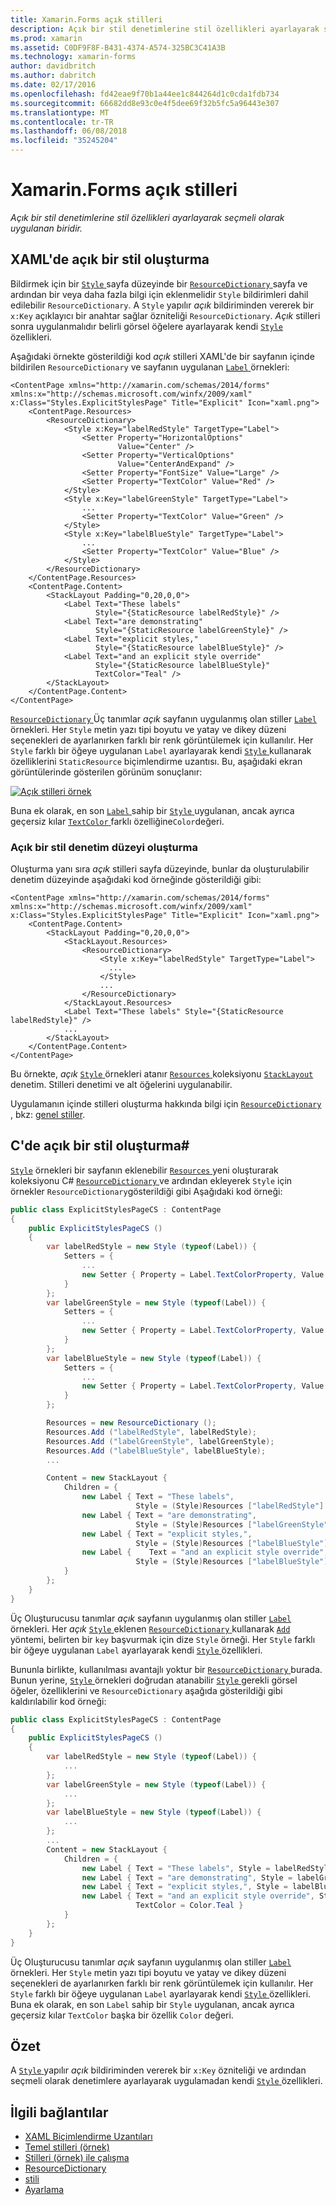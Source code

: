 ```yaml
---
title: Xamarin.Forms açık stilleri
description: Açık bir stil denetimlerine stil özellikleri ayarlayarak seçmeli olarak uygulanan biridir. Bu makalede, bir Xamarin.Forms uygulaması açık stillerde tüketen açıklanmaktadır.
ms.prod: xamarin
ms.assetid: C0DF9F8F-B431-4374-A574-325BC3C41A3B
ms.technology: xamarin-forms
author: davidbritch
ms.author: dabritch
ms.date: 02/17/2016
ms.openlocfilehash: fd42eae9f70b1a44ee1c844264d1c0cda1fdb734
ms.sourcegitcommit: 66682dd8e93c0e4f5dee69f32b5fc5a96443e307
ms.translationtype: MT
ms.contentlocale: tr-TR
ms.lasthandoff: 06/08/2018
ms.locfileid: "35245204"
---
```

# <a name="explicit-styles-in-xamarinforms"></a>Xamarin.Forms açık stilleri

_Açık bir stil denetimlerine stil özellikleri ayarlayarak seçmeli olarak uygulanan biridir._

## <a name="creating-an-explicit-style-in-xaml"></a>XAML'de açık bir stil oluşturma

Bildirmek için bir [ `Style` ](https://developer.xamarin.com/api/type/Xamarin.Forms.Style/) sayfa düzeyinde bir [ `ResourceDictionary` ](https://developer.xamarin.com/api/type/Xamarin.Forms.ResourceDictionary/) sayfa ve ardından bir veya daha fazla bilgi için eklenmelidir `Style` bildirimleri dahil edilebilir `ResourceDictionary`. A `Style` yapılır *açık* bildiriminden vererek bir `x:Key` açıklayıcı bir anahtar sağlar özniteliği `ResourceDictionary`. *Açık* stilleri sonra uygulanmalıdır belirli görsel öğelere ayarlayarak kendi [ `Style` ](https://developer.xamarin.com/api/property/Xamarin.Forms.VisualElement.Style/) özellikleri.

Aşağıdaki örnekte gösterildiği kod *açık* stilleri XAML'de bir sayfanın içinde bildirilen `ResourceDictionary` ve sayfanın uygulanan [ `Label` ](https://developer.xamarin.com/api/type/Xamarin.Forms.Label/) örnekleri:

```xaml
<ContentPage xmlns="http://xamarin.com/schemas/2014/forms" xmlns:x="http://schemas.microsoft.com/winfx/2009/xaml" x:Class="Styles.ExplicitStylesPage" Title="Explicit" Icon="xaml.png">
    <ContentPage.Resources>
        <ResourceDictionary>
            <Style x:Key="labelRedStyle" TargetType="Label">
                <Setter Property="HorizontalOptions"
                        Value="Center" />
                <Setter Property="VerticalOptions"
                        Value="CenterAndExpand" />
                <Setter Property="FontSize" Value="Large" />
                <Setter Property="TextColor" Value="Red" />
            </Style>
            <Style x:Key="labelGreenStyle" TargetType="Label">
                ...
                <Setter Property="TextColor" Value="Green" />
            </Style>
            <Style x:Key="labelBlueStyle" TargetType="Label">
                ...
                <Setter Property="TextColor" Value="Blue" />
            </Style>
        </ResourceDictionary>
    </ContentPage.Resources>
    <ContentPage.Content>
        <StackLayout Padding="0,20,0,0">
            <Label Text="These labels"
                   Style="{StaticResource labelRedStyle}" />
            <Label Text="are demonstrating"
                   Style="{StaticResource labelGreenStyle}" />
            <Label Text="explicit styles,"
                   Style="{StaticResource labelBlueStyle}" />
            <Label Text="and an explicit style override"
                   Style="{StaticResource labelBlueStyle}"
                   TextColor="Teal" />
        </StackLayout>
    </ContentPage.Content>
</ContentPage>
```

[ `ResourceDictionary` ](https://developer.xamarin.com/api/type/Xamarin.Forms.ResourceDictionary/) Üç tanımlar *açık* sayfanın uygulanmış olan stiller [ `Label` ](https://developer.xamarin.com/api/type/Xamarin.Forms.Label/) örnekleri. Her `Style` metin yazı tipi boyutu ve yatay ve dikey düzeni seçenekleri de ayarlanırken farklı bir renk görüntülemek için kullanılır. Her `Style` farklı bir öğeye uygulanan `Label` ayarlayarak kendi [ `Style` ](https://developer.xamarin.com/api/property/Xamarin.Forms.VisualElement.Style/) kullanarak özelliklerini `StaticResource` biçimlendirme uzantısı. Bu, aşağıdaki ekran görüntülerinde gösterilen görünüm sonuçlanır:

[![](explicit-images/explicit-styles.png "Açık stilleri örnek")](explicit-images/explicit-styles-large.png#lightbox "açık stilleri örneği")

Buna ek olarak, en son [ `Label` ](https://developer.xamarin.com/api/type/Xamarin.Forms.Label/) sahip bir [ `Style` ](https://developer.xamarin.com/api/type/Xamarin.Forms.Style/) uygulanan, ancak ayrıca geçersiz kılar [ `TextColor` ](https://developer.xamarin.com/api/property/Xamarin.Forms.Label.TextColor/) farklı özelliğine`Color`değeri.

### <a name="creating-an-explicit-style-at-the-control-level"></a>Açık bir stil denetim düzeyi oluşturma

Oluşturma yanı sıra *açık* stilleri sayfa düzeyinde, bunlar da oluşturulabilir denetim düzeyinde aşağıdaki kod örneğinde gösterildiği gibi:

```xaml
<ContentPage xmlns="http://xamarin.com/schemas/2014/forms" xmlns:x="http://schemas.microsoft.com/winfx/2009/xaml" x:Class="Styles.ExplicitStylesPage" Title="Explicit" Icon="xaml.png">
    <ContentPage.Content>
        <StackLayout Padding="0,20,0,0">
            <StackLayout.Resources>
                <ResourceDictionary>
                    <Style x:Key="labelRedStyle" TargetType="Label">
                      ...
                    </Style>
                    ...
                </ResourceDictionary>
            </StackLayout.Resources>
            <Label Text="These labels" Style="{StaticResource labelRedStyle}" />
            ...
        </StackLayout>
    </ContentPage.Content>
</ContentPage>
```

Bu örnekte, *açık* [ `Style` ](https://developer.xamarin.com/api/type/Xamarin.Forms.Style/) örnekleri atanır [ `Resources` ](https://developer.xamarin.com/api/property/Xamarin.Forms.VisualElement.Resources/) koleksiyonu [ `StackLayout` ](https://developer.xamarin.com/api/type/Xamarin.Forms.StackLayout/) denetim. Stilleri denetimi ve alt öğelerini uygulanabilir.

Uygulamanın içinde stilleri oluşturma hakkında bilgi için [ `ResourceDictionary` ](https://developer.xamarin.com/api/type/Xamarin.Forms.ResourceDictionary/), bkz: [genel stiller](~/xamarin-forms/user-interface/styles/application.md).

## <a name="creating-an-explicit-style-in-c35"></a>C'de açık bir stil oluşturma&#35;

[`Style`](https://developer.xamarin.com/api/type/Xamarin.Forms.Style/) örnekleri bir sayfanın eklenebilir [ `Resources` ](https://developer.xamarin.com/api/property/Xamarin.Forms.VisualElement.Resources/) yeni oluşturarak koleksiyonu C# [ `ResourceDictionary` ](https://developer.xamarin.com/api/type/Xamarin.Forms.ResourceDictionary/)ve ardından ekleyerek `Style` için örnekler `ResourceDictionary`gösterildiği gibi Aşağıdaki kod örneği:

```csharp
public class ExplicitStylesPageCS : ContentPage
{
    public ExplicitStylesPageCS ()
    {
        var labelRedStyle = new Style (typeof(Label)) {
            Setters = {
                ...
                new Setter { Property = Label.TextColorProperty, Value = Color.Red    }
            }
        };
        var labelGreenStyle = new Style (typeof(Label)) {
            Setters = {
                ...
                new Setter { Property = Label.TextColorProperty, Value = Color.Green }
            }
        };
        var labelBlueStyle = new Style (typeof(Label)) {
            Setters = {
                ...
                new Setter { Property = Label.TextColorProperty, Value = Color.Blue }
            }
        };

        Resources = new ResourceDictionary ();
        Resources.Add ("labelRedStyle", labelRedStyle);
        Resources.Add ("labelGreenStyle", labelGreenStyle);
        Resources.Add ("labelBlueStyle", labelBlueStyle);
        ...

        Content = new StackLayout {
            Children = {
                new Label { Text = "These labels",
                            Style = (Style)Resources ["labelRedStyle"] },
                new Label { Text = "are demonstrating",
                            Style = (Style)Resources ["labelGreenStyle"] },
                new Label { Text = "explicit styles,",
                            Style = (Style)Resources ["labelBlueStyle"] },
                new Label {    Text = "and an explicit style override",
                            Style = (Style)Resources ["labelBlueStyle"], TextColor = Color.Teal }
            }
        };
    }
}
```

Üç Oluşturucusu tanımlar *açık* sayfanın uygulanmış olan stiller [ `Label` ](https://developer.xamarin.com/api/type/Xamarin.Forms.Label/) örnekleri. Her *açık* [ `Style` ](https://developer.xamarin.com/api/type/Xamarin.Forms.Style/) eklenen [ `ResourceDictionary` ](https://developer.xamarin.com/api/type/Xamarin.Forms.ResourceDictionary/) kullanarak [ `Add` ](https://developer.xamarin.com/api/member/Xamarin.Forms.ResourceDictionary.Add/p/System.String/System.Object/) yöntemi, belirten bir `key` başvurmak için dize `Style` örneği. Her `Style` farklı bir öğeye uygulanan `Label` ayarlayarak kendi [ `Style` ](https://developer.xamarin.com/api/property/Xamarin.Forms.VisualElement.Style/) özellikleri.

Bununla birlikte, kullanılması avantajlı yoktur bir [ `ResourceDictionary` ](https://developer.xamarin.com/api/type/Xamarin.Forms.ResourceDictionary/) burada. Bunun yerine, [ `Style` ](https://developer.xamarin.com/api/type/Xamarin.Forms.Style/) örnekleri doğrudan atanabilir [ `Style` ](https://developer.xamarin.com/api/property/Xamarin.Forms.VisualElement.Style/) gerekli görsel öğeler, özelliklerini ve `ResourceDictionary` aşağıda gösterildiği gibi kaldırılabilir kod örneği:

```csharp
public class ExplicitStylesPageCS : ContentPage
{
    public ExplicitStylesPageCS ()
    {
        var labelRedStyle = new Style (typeof(Label)) {
            ...
        };
        var labelGreenStyle = new Style (typeof(Label)) {
            ...
        };
        var labelBlueStyle = new Style (typeof(Label)) {
            ...
        };
        ...
        Content = new StackLayout {
            Children = {
                new Label { Text = "These labels", Style = labelRedStyle },
                new Label { Text = "are demonstrating", Style = labelGreenStyle },
                new Label { Text = "explicit styles,", Style = labelBlueStyle },
                new Label { Text = "and an explicit style override", Style = labelBlueStyle,
                            TextColor = Color.Teal }
            }
        };
    }
}
```

Üç Oluşturucusu tanımlar *açık* sayfanın uygulanmış olan stiller [ `Label` ](https://developer.xamarin.com/api/type/Xamarin.Forms.Label/) örnekleri. Her `Style` metin yazı tipi boyutu ve yatay ve dikey düzeni seçenekleri de ayarlanırken farklı bir renk görüntülemek için kullanılır. Her `Style` farklı bir öğeye uygulanan `Label` ayarlayarak kendi [ `Style` ](https://developer.xamarin.com/api/property/Xamarin.Forms.VisualElement.Style/) özellikleri. Buna ek olarak, en son `Label` sahip bir `Style` uygulanan, ancak ayrıca geçersiz kılar `TextColor` başka bir özellik `Color` değeri.

## <a name="summary"></a>Özet

A [ `Style` ](https://developer.xamarin.com/api/type/Xamarin.Forms.Style/) yapılır *açık* bildiriminden vererek bir `x:Key` özniteliği ve ardından seçmeli olarak denetimlere ayarlayarak uygulamadan kendi [ `Style` ](https://developer.xamarin.com/api/property/Xamarin.Forms.VisualElement.Style/) özellikleri.



## <a name="related-links"></a>İlgili bağlantılar

- [XAML Biçimlendirme Uzantıları](~/xamarin-forms/xaml/xaml-basics/xaml-markup-extensions.md)
- [Temel stilleri (örnek)](https://developer.xamarin.com/samples/xamarin-forms/UserInterface/Styles/BasicStyles/)
- [Stilleri (örnek) ile çalışma](https://developer.xamarin.com/samples/xamarin-forms/WorkingWithStyles/)
- [ResourceDictionary](https://developer.xamarin.com/api/type/Xamarin.Forms.ResourceDictionary/)
- [stili](https://developer.xamarin.com/api/type/Xamarin.Forms.Style/)
- [Ayarlama](https://developer.xamarin.com/api/type/Xamarin.Forms.Setter/)
